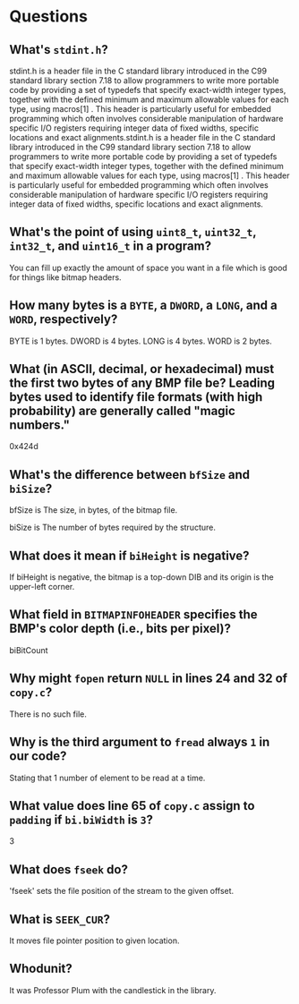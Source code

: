 # Questions

## What's `stdint.h`?

stdint.h is a header file in the C standard library introduced in the C99 standard library section 7.18 to allow programmers to write more portable code by providing a set of typedefs that specify exact-width integer types, together with the defined minimum and maximum allowable values for each type, using macros[1] . This header is particularly useful for embedded programming which often involves considerable manipulation of hardware specific I/O registers requiring integer data of fixed widths, specific locations and exact alignments.stdint.h is a header file in the C standard library introduced in the C99 standard library section 7.18 to allow programmers to write more portable code by providing a set of typedefs that specify exact-width integer types, together with the defined minimum and maximum allowable values for each type, using macros[1] . This header is particularly useful for embedded programming which often involves considerable manipulation of hardware specific I/O registers requiring integer data of fixed widths, specific locations and exact alignments.

## What's the point of using `uint8_t`, `uint32_t`, `int32_t`, and `uint16_t` in a program?

You can fill up exactly the amount of space you want in a file which is good for things like bitmap headers.

## How many bytes is a `BYTE`, a `DWORD`, a `LONG`, and a `WORD`, respectively?
BYTE is 1 bytes.
DWORD is 4 bytes.
LONG is 4 bytes.
WORD is 2 bytes.

## What (in ASCII, decimal, or hexadecimal) must the first two bytes of any BMP file be? Leading bytes used to identify file formats (with high probability) are generally called "magic numbers."

0x424d

## What's the difference between `bfSize` and `biSize`?
bfSize is The size, in bytes, of the bitmap file.

biSize is The number of bytes required by the structure.

## What does it mean if `biHeight` is negative?

If biHeight is negative, the bitmap is a top-down DIB and its origin is the upper-left corner.

## What field in `BITMAPINFOHEADER` specifies the BMP's color depth (i.e., bits per pixel)?

biBitCount

## Why might `fopen` return `NULL` in lines 24 and 32 of `copy.c`?

There is no such file.

## Why is the third argument to `fread` always `1` in our code?

Stating that 1 number of element to be read at a time.

## What value does line 65 of `copy.c` assign to `padding` if `bi.biWidth` is `3`?

3

## What does `fseek` do?

'fseek' sets the file position of the stream to the given offset.

## What is `SEEK_CUR`?

It moves file pointer position to given location.

## Whodunit?

It was Professor Plum with the candlestick in the library.
